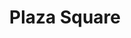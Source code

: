 ---
title: "Plaza Square"
url: /wayne/plaza-square-paterson-hamburg-turnpike-12/
shop: Einkaufszentrum
---